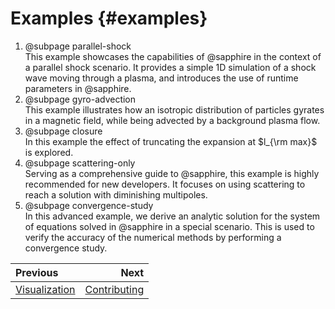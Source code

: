 # Examples {#examples}

 1. @subpage parallel-shock  
    This example showcases the capabilities of @sapphire in the context of a
    parallel shock scenario. It provides a simple 1D simulation of a shock wave
    moving through a plasma, and introduces the use of runtime parameters in
    @sapphire.
 2. @subpage gyro-advection  
    This example illustrates how an isotropic distribution of particles gyrates
    in a magnetic field, while being advected by a background plasma flow.
 3. @subpage closure  
    In this example the effect of truncating the expansion at $l_{\rm max}$ is explored.
 4. @subpage scattering-only  
    Serving as a comprehensive guide to @sapphire, this example is highly
    recommended for new developers. It focuses on using scattering to reach a
    solution with diminishing multipoles.
 5. @subpage convergence-study  
    In this advanced example, we derive an analytic solution for the system of
    equations solved in @sapphire in a special scenario. This is used to verify
    the accuracy of the numerical methods by performing a convergence study.

<div class="section_buttons">

| Previous                        |                          Next |
|:--------------------------------|------------------------------:|
| [Visualization](#visualization) | [Contributing](#contributing) |

</div>
